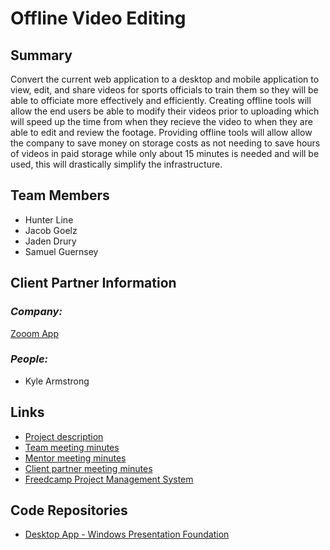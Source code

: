 # Offline Video Editing

## **Summary**

Convert the current web application to a desktop and mobile application to view, edit, and share videos for sports officials to train them so they will be able to officiate more effectively and efficiently. Creating offline tools will allow the end users be able to modify their videos prior to uploading which will speed up the time from when they recieve the video to when they are able to edit and review the footage. Providing offline tools will allow allow the company to save money on storage costs as not needing to save hours of videos in paid storage while only about 15 minutes is needed and will be used, this will drastically simplify the infrastructure.

## **Team Members**

- Hunter Line
- Jacob Goelz
- Jaden Drury
- Samuel Guernsey

## **Client Partner Information**

### *Company:*
[Zooom App](https://zooomapp.com/)

### *People:*
- Kyle Armstrong

## **Links**

- [Project description](ProjectDescription.md)
- [Team meeting minutes](MeetingMinutes/Team)
- [Mentor meeting minutes](MeetingMinutes/Mentor)
- [Client partner meeting minutes](MeetingMinutes/ClientPartner)
- [Freedcamp Project Management System](https://freedcamp.com/)

## **Code Repositories**

- [Desktop App - Windows Presentation Foundation](https://github.com/Line98Dev/offline-video-editing-wpf)


